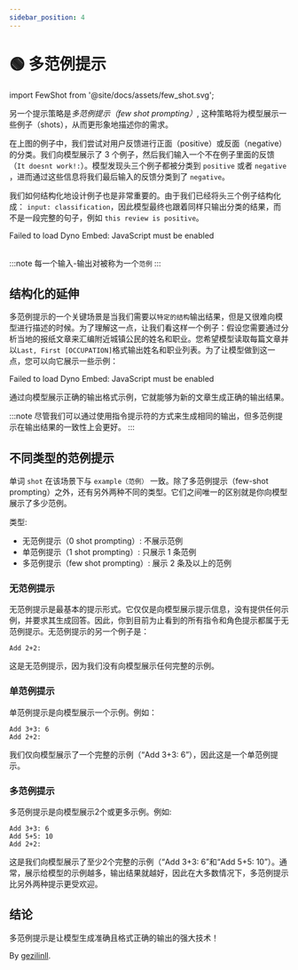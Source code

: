 ```yaml
---
sidebar_position: 4
---
```


# 🟢 多范例提示

import FewShot from '@site/docs/assets/few_shot.svg';

<div style={{textAlign: 'center'}}>
  <FewShot style={{width:"800px",height:"300px",verticalAlign:"top"}}/>
</div>

另一个提示策略是*多范例提示（few shot prompting）*, 这种策略将为模型展示一些例子（shots），从而更形象地描述你的需求。

在上图的例子中，我们尝试对用户反馈进行正面（positive）或反面（negative）的分类。我们向模型展示了 3 个例子，然后我们输入一个不在例子里面的反馈（`It doesnt work!:`）。模型发现头三个例子都被分类到 `positive` 或者 `negative` ，进而通过这些信息将我们最后输入的反馈分类到了 `negative`。

我们如何结构化地设计例子也是非常重要的。由于我们已经将头三个例子结构化成： `input: classification`，因此模型最终也跟着同样只输出分类的结果，而不是一段完整的句子，例如 `this review is positive`。

<div trydyno-embed="" openai-model="text-davinci-003" initial-prompt="Great product, 10/10: positive\nDidn't work very well: negative\nSuper helpful, worth it: positive\nIt doesnt work!:" initial-response="negative" max-tokens="256" box-rows="5" model-temp="0.0" top-p="0">
    <noscript>Failed to load Dyno Embed: JavaScript must be enabled</noscript>
</div>

<br/>

:::note
每一个输入-输出对被称为一个`范例`
:::

## 结构化的延伸

多范例提示的一个关键场景是当我们需要以`特定的结构`输出结果，但是又很难向模型进行描述的时候。为了理解这一点，让我们看这样一个例子：假设您需要通过分析当地的报纸文章来汇编附近城镇公民的姓名和职业。您希望模型读取每篇文章并以`Last, First [OCCUPATION]`格式输出姓名和职业列表。为了让模型做到这一点，您可以向它展示一些示例：

<div trydyno-embed="" openai-model="text-davinci-003" initial-prompt="In the bustling town of Emerald Hills, a diverse group of individuals made their mark. Sarah Martinez, a dedicated nurse, was known for her compassionate care at the local hospital. David Thompson, an innovative software engineer, worked tirelessly on groundbreaking projects that would revolutionize the tech industry. Meanwhile, Emily Nakamura, a talented artist and muralist, painted vibrant and thought-provoking pieces that adorned the walls of buildings and galleries alike. Lastly, Michael O'Connell, an ambitious entrepreneur, opened a unique, eco-friendly cafe that quickly became the town's favorite meeting spot. Each of these individuals contributed to the rich tapestry of the Emerald Hills community.\n1. Sarah Martinez [NURSE]\n2. David Thompson [SOFTWARE ENGINEER]\n3. Emily Nakamura [ARTIST]\n4. Michael O'Connell [ENTREPRENEUR]\n\nAt the heart of the town, Chef Oliver Hamilton has transformed the culinary scene with his farm-to-table restaurant, Green Plate. Oliver's dedication to sourcing local, organic ingredients has earned the establishment rave reviews from food critics and locals alike.\n\nJust down the street, you'll find the Riverside Grove Library, where head librarian Elizabeth Chen has worked diligently to create a welcoming and inclusive space for all. Her efforts to expand the library's offerings and establish reading programs for children have had a significant impact on the town's literacy rates.\n\nAs you stroll through the charming town square, you'll be captivated by the beautiful murals adorning the walls. These masterpieces are the work of renowned artist, Isabella Torres, whose talent for capturing the essence of Riverside Grove has brought the town to life.\n\nRiverside Grove's athletic achievements are also worth noting, thanks to former Olympic swimmer-turned-coach, Marcus Jenkins. Marcus has used his experience and passion to train the town's youth, leading the Riverside Grove Swim Team to several regional championships.\n1. Oliver Hamilton [CHEF]\n2. Elizabeth Chen [LIBRARIAN]\n3. Isabella Torres [ARTIST]\n4. Marcus Jenkins [COACH]\n\nOak Valley, a charming small town, is home to a remarkable trio of individuals whose skills and dedication have left a lasting impact on the community.\n\nAt the town's bustling farmer's market, you'll find Laura Simmons, a passionate organic farmer known for her delicious and sustainably grown produce. Her dedication to promoting healthy eating has inspired the town to embrace a more eco-conscious lifestyle.\n\nIn Oak Valley's community center, Kevin Alvarez, a skilled dance instructor, has brought the joy of movement to people of all ages. His inclusive dance classes have fostered a sense of unity and self-expression among residents, enriching the local arts scene.\n\nLastly, Rachel O'Connor, a tireless volunteer, dedicates her time to various charitable initiatives. Her commitment to improving the lives of others has been instrumental in creating a strong sense of community within Oak Valley.\n\nThrough their unique talents and unwavering dedication, Laura, Kevin, and Rachel have woven themselves into the fabric of Oak Valley, helping to create a vibrant and thriving small town." initial-response="1. Laura Simmons [FARMER]\n2. Kevin Alvarez [DANCE INSTRUCTOR]\n3. Rachel O'Connor [VOLUNTEER]" max-tokens="616" box-rows="20" model-temp="0" top-p="0">
    <noscript>Failed to load Dyno Embed: JavaScript must be enabled</noscript>
</div>

通过向模型展示正确的输出格式示例，它就能够为新的文章生成正确的输出结果。

:::note
尽管我们可以通过使用指令提示符的方式来生成相同的输出，但多范例提示在输出结果的一致性上会更好。
:::

## 不同类型的范例提示

单词 `shot` 在该场景下与 `example（范例）` 一致。除了多范例提示（few-shot prompting）之外，还有另外两种不同的类型。它们之间唯一的区别就是你向模型展示了多少范例。

类型:
- 无范例提示（0 shot prompting）: 不展示范例
- 单范例提示（1 shot prompting）: 只展示 1 条范例
- 多范例提示（few shot prompting）: 展示 2 条及以上的范例

### 无范例提示
无范例提示是最基本的提示形式。它仅仅是向模型展示提示信息，没有提供任何示例，并要求其生成回答。因此，你到目前为止看到的所有指令和角色提示都属于无范例提示。无范例提示的另一个例子是：

```text
Add 2+2:
```

这是无范例提示，因为我们没有向模型展示任何完整的示例。

### 单范例提示

单范例提示是向模型展示一个示例。例如：

```text
Add 3+3: 6
Add 2+2:
```

我们仅向模型展示了一个完整的示例（“Add 3+3: 6”），因此这是一个单范例提示。

### 多范例提示

多范例提示是向模型展示2个或更多示例。例如:

```text
Add 3+3: 6
Add 5+5: 10
Add 2+2:
```

这是我们向模型展示了至少2个完整的示例（“Add 3+3: 6”和“Add 5+5: 10”）。通常，展示给模型的示例越多，输出结果就越好，因此在大多数情况下，多范例提示比另外两种提示更受欢迎。

## 结论

多范例提示是让模型生成准确且格式正确的输出的强大技术！

By [gezilinll](https://github.com/gezilinll).